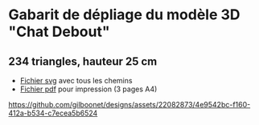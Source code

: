 # Gabarit de dépliage du modèle 3D "Chat Debout"

## 234 triangles, hauteur 25 cm
- [Fichier svg](https://github.com/gilboonet/designs/blob/master/2023/chat_debout/chat_234_H25_A4x3_lang.svg) avec tous les chemins
- [Fichier pdf](https://github.com/gilboonet/designs/blob/master/2023/chat_debout/chat_234_H25_A4x3_lang.pdf) pour impression (3 pages A4)

https://github.com/gilboonet/designs/assets/22082873/4e9542bc-f160-412a-b534-c7ecea5b6524
